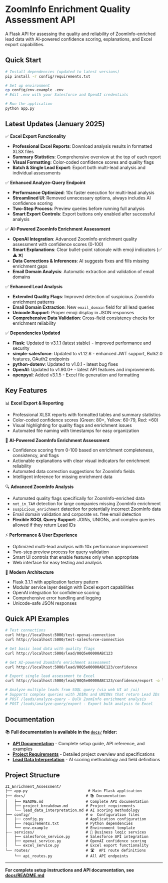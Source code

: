 # ZoomInfo Enrichment Quality Assessment API

A Flask API for assessing the quality and reliability of ZoomInfo-enriched lead data with AI-powered confidence scoring, explanations, and Excel export capabilities.

## Quick Start

```bash
# Install dependencies (updated to latest versions)
pip install -r config/requirements.txt

# Set up environment
cp config/env.example .env
# Edit .env with your Salesforce and OpenAI credentials

# Run the application
python app.py
```

## Latest Updates (January 2025)

✅ **Excel Export Functionality**
- **Professional Excel Reports**: Download analysis results in formatted XLSX files
- **Summary Statistics**: Comprehensive overview at the top of each report
- **Visual Formatting**: Color-coded confidence scores and quality flags
- **Batch & Single Lead Export**: Export both multi-lead analysis and individual assessments

✅ **Enhanced Analyze-Query Endpoint**
- **Performance Optimized**: 10x faster execution for multi-lead analysis
- **Streamlined UI**: Removed unnecessary options, always includes AI confidence scoring
- **Two-Step Process**: Preview queries before running full analysis
- **Smart Export Controls**: Export buttons only enabled after successful analysis

✅ **AI-Powered ZoomInfo Enrichment Assessment**
- **OpenAI Integration**: Advanced ZoomInfo enrichment quality assessment with confidence scores (0-100)
- **Smart Explanations**: Clear bullet-point rationale with emoji indicators (✅ ⚠️ ❌)
- **Data Corrections & Inferences**: AI suggests fixes and fills missing enrichment gaps
- **Email Domain Analysis**: Automatic extraction and validation of email domains

✅ **Enhanced Lead Analysis**
- **Extended Quality Flags**: Improved detection of suspicious ZoomInfo enrichment patterns
- **Email Domain Extraction**: New `email_domain` field for all lead queries
- **Unicode Support**: Proper emoji display in JSON responses
- **Comprehensive Data Validation**: Cross-field consistency checks for enrichment reliability

✅ **Dependencies Updated**
- **Flask**: Updated to v3.1.1 (latest stable) - improved performance and security
- **simple-salesforce**: Updated to v1.12.6 - enhanced JWT support, Bulk2.0 features, OAuth2 endpoints
- **python-dotenv**: Updated to v1.0.1 - latest bug fixes
- **OpenAI**: Updated to v1.90.0+ - latest API features and improvements
- **openpyxl**: Added v3.1.5 - Excel file generation and formatting

## Key Features

📊 **Excel Export & Reporting**
- Professional XLSX reports with formatted tables and summary statistics
- Color-coded confidence scores (Green: 80+, Yellow: 60-79, Red: <60)
- Visual highlighting for quality flags and enrichment issues
- Automated file naming with timestamps for easy organization

🧠 **AI-Powered ZoomInfo Enrichment Assessment**
- Confidence scoring from 0-100 based on enrichment completeness, consistency, and flags
- Actionable explanations with clear visual indicators for enrichment reliability
- Automated data correction suggestions for ZoomInfo fields
- Intelligent inference for missing enrichment data

🔍 **Advanced ZoomInfo Analysis**
- Automated quality flags specifically for ZoomInfo-enriched data
- `not_in_TAM` detection for large companies missing ZoomInfo enrichment
- `suspicious_enrichment` detection for potentially incorrect ZoomInfo data
- Email domain validation and corporate vs. free email detection
- **Flexible SOQL Query Support**: JOINs, UNIONs, and complex queries allowed if they return Lead IDs

⚡ **Performance & User Experience**
- Optimized multi-lead analysis with 10x performance improvement
- Two-step preview process for query validation
- Smart UI controls that enable features only when appropriate
- Web interface for easy testing and analysis

🚀 **Modern Architecture**
- Flask 3.1.1 with application factory pattern
- Modular service layer design with Excel export capabilities
- OpenAI integration for confidence scoring
- Comprehensive error handling and logging
- Unicode-safe JSON responses

## Quick API Examples

```bash
# Test connections
curl http://localhost:5000/test-openai-connection
curl http://localhost:5000/test-salesforce-connection

# Get basic lead data with quality flags
curl http://localhost:5000/lead/00Q5e00000ABC123

# Get AI-powered ZoomInfo enrichment assessment
curl http://localhost:5000/lead/00Q5e00000ABC123/confidence

# Export single lead assessment to Excel
curl http://localhost:5000/lead/00Q5e00000ABC123/confidence/export -o lead_assessment.xlsx

# Analyze multiple leads from SOQL query (via web UI at /ui)
# Supports complex queries with JOINs and UNIONs that return Lead IDs
# POST /leads/analyze-query - Bulk ZoomInfo enrichment analysis
# POST /leads/analyze-query/export - Export bulk analysis to Excel
```

## Documentation

📚 **Full documentation is available in the [`docs/`](docs/) folder:**

- **[API Documentation](docs/README.md)** - Complete setup guide, API reference, and examples
- **[Project Requirements](docs/project_breakdown.md)** - Detailed project overview and specifications
- **[Lead Data Interpretation](docs/lead_data_interpretation.md)** - AI scoring methodology and field definitions

## Project Structure

```
ZI_Enrichment_Assessment/
├── app.py                           # Main Flask application
├── docs/                           # 📚 Documentation
│   ├── README.md                   # Complete API documentation
│   ├── project_breakdown.md        # Project requirements
│   └── lead_data_interpretation.md # AI scoring methodology
├── config/                         # ⚙️  Configuration files
│   ├── config.py                   # Application configuration
│   ├── requirements.txt            # Python dependencies
│   └── env.example                 # Environment template
├── services/                       # 🔧 Business logic services
│   ├── salesforce_service.py       # Salesforce API integration
│   ├── openai_service.py           # OpenAI confidence scoring
│   └── excel_service.py            # Excel export functionality
└── routes/                         # 🛣️  API route definitions
    └── api_routes.py               # All API endpoints
```

---

**For complete setup instructions and API documentation, see [docs/README.md](docs/README.md)** 